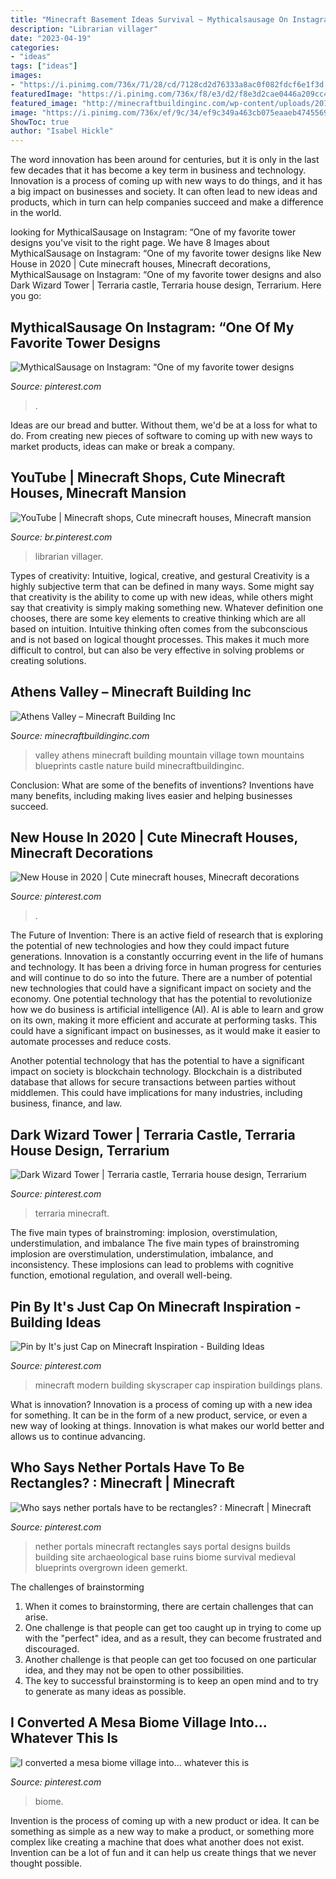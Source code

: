 ```yaml
---
title: "Minecraft Basement Ideas Survival ~ Mythicalsausage On Instagram: “one Of My Favorite Tower Designs"
description: "Librarian villager"
date: "2023-04-19"
categories:
- "ideas"
tags: ["ideas"]
images:
- "https://i.pinimg.com/736x/71/28/cd/7128cd2d76333a8ac0f082fdcf6e1f3d.jpg"
featuredImage: "https://i.pinimg.com/736x/f8/e3/d2/f8e3d2cae0446a209cc4af9bd9b01122.jpg"
featured_image: "http://minecraftbuildinginc.com/wp-content/uploads/2015/02/Athens-Valley-village-mountain-town-minecraft-building-ideas-blueprints-3.jpg"
image: "https://i.pinimg.com/736x/ef/9c/34/ef9c349a463cb075eaaeb47455691f4e.jpg"
ShowToc: true
author: "Isabel Hickle"
---
```



The word innovation has been around for centuries, but it is only in the last few decades that it has become a key term in business and technology. Innovation is a process of coming up with new ways to do things, and it has a big impact on businesses and society. It can often lead to new ideas and products, which in turn can help companies succeed and make a difference in the world.

	

		
looking for MythicalSausage on Instagram: “One of my favorite tower designs you've visit to the right page. We have 8 Images about MythicalSausage on Instagram: “One of my favorite tower designs like New House in 2020 | Cute minecraft houses, Minecraft decorations, MythicalSausage on Instagram: “One of my favorite tower designs and also Dark Wizard Tower | Terraria castle, Terraria house design, Terrarium. Here you go:
		
    
## MythicalSausage On Instagram: “One Of My Favorite Tower Designs

<img loading=lazy src="https://i.pinimg.com/736x/ef/9c/34/ef9c349a463cb075eaaeb47455691f4e.jpg" onerror="this.onerror=null;this.src='https://tse2.mm.bing.net/th?id=OIP.p5WwxviicFueIvrIZhetCQHaHa&amp;pid=15.1';" alt="MythicalSausage on Instagram: “One of my favorite tower designs">

_Source: pinterest.com_

>. 

	

Ideas are our bread and butter. Without them, we'd be at a loss for what to do. From creating new pieces of software to coming up with new ways to market products, ideas can make or break a company.

    
## YouTube | Minecraft Shops, Cute Minecraft Houses, Minecraft Mansion

<img loading=lazy src="https://i.pinimg.com/736x/f8/e3/d2/f8e3d2cae0446a209cc4af9bd9b01122.jpg" onerror="this.onerror=null;this.src='https://tse2.mm.bing.net/th?id=OIP.77-V_exb8n6rkpugiBrMNwHaEK&amp;pid=15.1';" alt="YouTube | Minecraft shops, Cute minecraft houses, Minecraft mansion">

_Source: br.pinterest.com_

>librarian villager. 

	

Types of creativity: Intuitive, logical, creative, and gestural
Creativity is a highly subjective term that can be defined in many ways. Some might say that creativity is the ability to come up with new ideas, while others might say that creativity is simply making something new. Whatever definition one chooses, there are some key elements to creative thinking which are all based on intuition. Intuitive thinking often comes from the subconscious and is not based on logical thought processes. This makes it much more difficult to control, but can also be very effective in solving problems or creating solutions.

    
## Athens Valley – Minecraft Building Inc

<img loading=lazy src="http://minecraftbuildinginc.com/wp-content/uploads/2015/02/Athens-Valley-village-mountain-town-minecraft-building-ideas-blueprints-3.jpg" onerror="this.onerror=null;this.src='https://tse1.mm.bing.net/th?id=OIP.7w8jRsdJueBfnCmE_ohd5gHaD0&amp;pid=15.1';" alt="Athens Valley – Minecraft Building Inc">

_Source: minecraftbuildinginc.com_

>valley athens minecraft building mountain village town mountains blueprints castle nature build minecraftbuildinginc. 

	

Conclusion: What are some of the benefits of inventions?
Inventions have many benefits, including making lives easier and helping businesses succeed.

    
## New House In 2020 | Cute Minecraft Houses, Minecraft Decorations

<img loading=lazy src="https://i.pinimg.com/736x/7b/49/44/7b49444bd56c019424e69ff3050cc26b.jpg" onerror="this.onerror=null;this.src='https://tse1.mm.bing.net/th?id=OIP.rHhIn5D1x0clvrgFUWKHMQHaNK&amp;pid=15.1';" alt="New House in 2020 | Cute minecraft houses, Minecraft decorations">

_Source: pinterest.com_

>. 

	

The Future of Invention: There is an active field of research that is exploring the potential of new technologies and how they could impact future generations.
Innovation is a constantly occurring event in the life of humans and technology. It has been a driving force in human progress for centuries and will continue to do so into the future. There are a number of potential new technologies that could have a significant impact on society and the economy. 
One potential technology that has the potential to revolutionize how we do business is artificial intelligence (AI). AI is able to learn and grow on its own, making it more efficient and accurate at performing tasks. This could have a significant impact on businesses, as it would make it easier to automate processes and reduce costs. 

Another potential technology that has the potential to have a significant impact on society is blockchain technology. Blockchain is a distributed database that allows for secure transactions between parties without middlemen. This could have implications for many industries, including business, finance, and law.

    
## Dark Wizard Tower | Terraria Castle, Terraria House Design, Terrarium

<img loading=lazy src="https://i.pinimg.com/736x/71/28/cd/7128cd2d76333a8ac0f082fdcf6e1f3d.jpg" onerror="this.onerror=null;this.src='https://tse3.mm.bing.net/th?id=OIP.V8Uq7lwxyfNPriNknDkztgHaNr&amp;pid=15.1';" alt="Dark Wizard Tower | Terraria castle, Terraria house design, Terrarium">

_Source: pinterest.com_

>terraria minecraft. 

	

The five main types of brainstroming: implosion, overstimulation, understimulation, and imbalance
The five main types of brainstroming implosion are overstimulation, understimulation, imbalance, and inconsistency. These implosions can lead to problems with cognitive function, emotional regulation, and overall well-being.

    
## Pin By It&#039;s Just Cap On Minecraft Inspiration - Building Ideas

<img loading=lazy src="https://i.pinimg.com/736x/00/02/2b/00022b7e157618214b3a04659fa7acf2.jpg" onerror="this.onerror=null;this.src='https://tse3.mm.bing.net/th?id=OIP.x_B_MnXHME9OiHpQQe5-XgHaL2&amp;pid=15.1';" alt="Pin by It&#039;s just Cap on Minecraft Inspiration - Building Ideas">

_Source: pinterest.com_

>minecraft modern building skyscraper cap inspiration buildings plans. 

	

What is innovation?
Innovation is a process of coming up with a new idea for something. It can be in the form of a new product, service, or even a new way of looking at things. Innovation is what makes our world better and allows us to continue advancing.

    
## Who Says Nether Portals Have To Be Rectangles? : Minecraft | Minecraft

<img loading=lazy src="https://i.pinimg.com/736x/bb/55/77/bb557773d1b3da750d41d6e5da33f104.jpg" onerror="this.onerror=null;this.src='https://tse4.mm.bing.net/th?id=OIP.4Ig7V7dP9dzhvAbu8JZtFAHaEK&amp;pid=15.1';" alt="Who says nether portals have to be rectangles? : Minecraft | Minecraft">

_Source: pinterest.com_

>nether portals minecraft rectangles says portal designs builds building site archaeological base ruins biome survival medieval blueprints overgrown ideen gemerkt. 

	

The challenges of brainstorming
1. When it comes to brainstorming, there are certain challenges that can arise.
2. One challenge is that people can get too caught up in trying to come up with the "perfect" idea, and as a result, they can become frustrated and discouraged.
3. Another challenge is that people can get too focused on one particular idea, and they may not be open to other possibilities.
4. The key to successful brainstorming is to keep an open mind and to try to generate as many ideas as possible.

    
## I Converted A Mesa Biome Village Into... Whatever This Is

<img loading=lazy src="https://i.pinimg.com/736x/6a/3f/cd/6a3fcd985467c8bf2548882fdf3dede8.jpg" onerror="this.onerror=null;this.src='https://tse3.mm.bing.net/th?id=OIP.qX_GQrI0f64ctps5oWALXgHaD3&amp;pid=15.1';" alt="I converted a mesa biome village into... whatever this is">

_Source: pinterest.com_

>biome. 

	

Invention is the process of coming up with a new product or idea. It can be something as simple as a new way to make a product, or something more complex like creating a machine that does what another does not exist. Invention can be a lot of fun and it can help us create things that we never thought possible.

